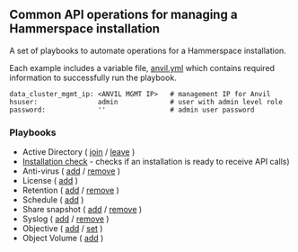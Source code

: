 ## Common API operations for managing a Hammerspace installation

A set of playbooks to automate operations for a Hammerspace installation.

Each example includes a variable file, [anvil.yml](anvil.yml) which contains required
information to successfully run the playbook.

```
data_cluster_mgmt_ip: <ANVIL MGMT IP>   # management IP for Anvil
hsuser:               admin             # user with admin level role
password:             ''                # admin user password
```
### Playbooks ###
- Active Directory ( [join](ad-join.yml) / [leave](ad-leave.yml) )
- [Installation check](install-ready.yml) - checks if an installation is ready to receive API calls)
- Anti-virus ( [add](av-add.yml) / [remove](av-remove.yml) )
- License ( [add](license-add.yml) )
- Retention ( [add](retention-add.yml) / [remove](retention-delete.yml) )
- Schedule ( [add](schedule-add.yml) )
- Share snapshot ( [add](share-snapshot-add.yml) / [remove](share-snapshot-remove.yml) )
- Syslog ( [add](syslog-add.yml) / [remove](syslog-remove.yml) )
- Objective ( [add](objective-add.yml) / [set](objective-set.yml) )
- Object Volume ( [add](object-storage-volume-add.yml) )
